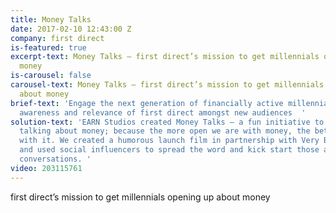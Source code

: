 ```yaml
---
title: Money Talks
date: 2017-02-10 12:43:00 Z
company: first direct
is-featured: true
excerpt-text: Money Talks – first direct’s mission to get millennials opening up about
  money
is-carousel: false
carousel-text: Money Talks – first direct’s mission to get millennials opening up
  about money
brief-text: 'Engage the next generation of financially active millennials to raise
  awareness and relevance of first direct amongst new audiences  '
solution-text: 'EARN Studios created Money Talks – a fun initiative to get people
  talking about money; because the more open we are with money, the better we are
  with it. We created a humorous launch film in partnership with Very British Problems
  and used social influencers to spread the word and kick start those awkward money
  conversations. '
video: 203115761
---
```


first direct’s mission to get millennials opening up about money